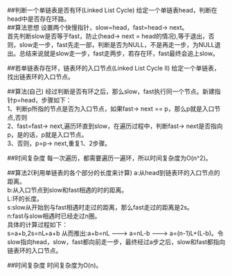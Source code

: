 ##判断一个单链表是否有环(Linked List Cycle)
给定一个单链表head，判断在head中是否存在环路。  
##算法思想
设置两个快慢指针，slow=head，fast=head-> next。  
首先判断slow是否等于fast，防止(head-> next = head的情况),等于退出，否则，slow走一步，fast先走一部，判断是否为NULL，不是再走一步，为NULL退出。总结来说就是slow走一步，fast走两步，若存在环，fast最终会追上slow。  

##若单链表存在环，链表环的入口节点(Linked List Cycle II)
给定一个单链表，找出链表环的入口节点。

##算法(自己)
经过判断是否有环之后，那么slow，fast执行同一个节点。新建指针p=head，步骤如下：  
1、判断p所指的节点是否为入口节点，如果fast-> next == p，那么p就是入口节点,否则  
2、fast=fast-> next,遍历环直到slow，在遍历过程中，判断fast-> next是否指向p，是的话，p就是入口节点。  
3、否则，p=p-> next,重复1、2步骤。  

##时间复杂度
每一次遍历，都需要遍历一遍环，所以时间复杂度为O(n^2)。  

##算法2(利用单链表的各个部分的长度来计算)
a:从head到链表环的入口节点的距离。  
b:从入口节点到slow和fast相遇的时的距离。  
L:环的长度。  
s:slow从开始到与fast相遇时走过的距离，那么fast走过的距离是2s。  
n:fast与slow相遇时已经走过n圈。  
具体的计算过程如下：  
s=a+b,2s=nL+a+b 从而推出:a+b=nL ---> a=nL-b ---> a=(n-1)L+(L-b)。令slow指向head，slow，fast都向前走一步，最终经过a步之后，slow和fast都指向链表环的入口节点。  

##时间复杂度
时间复杂度为O(n)。  

